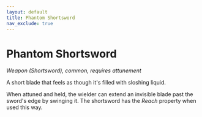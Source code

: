 ```yaml
---
layout: default
title: Phantom Shortsword
nav_exclude: true
---
```


# Phantom Shortsword

*Weapon (Shortsword), common, requires attunement*

A short blade that feels as though it's filled with sloshing liquid.

When attuned and held, the wielder can extend an invisible blade past the sword's edge by swinging it. The shortsword has the _Reach_ property when used this way. 
